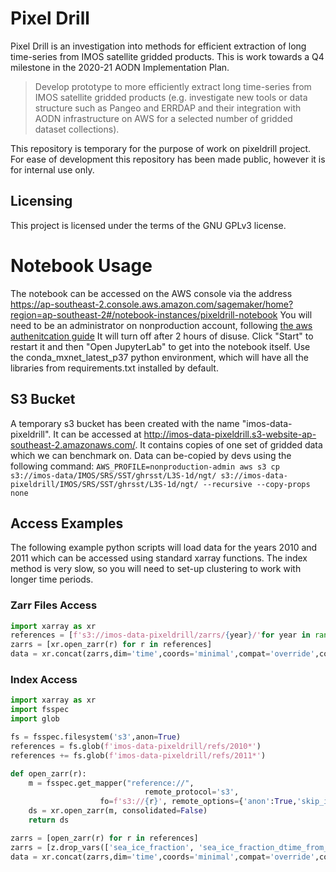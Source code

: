 # Pixel Drill

Pixel Drill is an investigation into methods for efficient extraction of long time-series from IMOS satellite gridded products. This is work towards a Q4 milestone in the 2020-21 AODN Implementation Plan.

> Develop prototype to more efficiently extract long time-series from IMOS satellite gridded products (e.g. investigate new tools or data structure such as Pangeo and ERRDAP and their integration with AODN infrastructure on AWS for a selected number of gridded dataset collections).

This repository is temporary for the purpose of work on pixeldrill project. For ease of development this repository has been made public, however it is for internal use only.
## Licensing
This project is licensed under the terms of the GNU GPLv3 license.

# Notebook Usage
The notebook can be accessed on the AWS console via the address https://ap-southeast-2.console.aws.amazon.com/sagemaker/home?region=ap-southeast-2#/notebook-instances/pixeldrill-notebook 
You will need to be an administrator on nonproduction account, following [the aws authenitcation guide](https://github.com/aodn/internal-discussions/wiki/AWS-authentication-guide)
It will turn off after 2 hours of disuse. Click "Start" to restart it and then "Open JupyterLab" to get into the notebook itself. Use the conda_mxnet_latest_p37 python environment, which will have all the libraries from requirements.txt installed by default.

## S3 Bucket
A temporary s3 bucket has been created with the name "imos-data-pixeldrill". It can be accessed at http://imos-data-pixeldrill.s3-website-ap-southeast-2.amazonaws.com/. It contains copies of one set of gridded data which we can benchmark on. Data can be-copied by devs using the following command:
```AWS_PROFILE=nonproduction-admin aws s3 cp s3://imos-data/IMOS/SRS/SST/ghrsst/L3S-1d/ngt/ s3://imos-data-pixeldrill/IMOS/SRS/SST/ghrsst/L3S-1d/ngt/ --recursive --copy-props none```

## Access Examples
The following example python scripts will load data for the years 2010 and 2011 which can be accessed using standard xarray functions. The index method is very slow, so you will need to set-up clustering to work with longer time periods.

### Zarr Files Access
``` Python
import xarray as xr
references = [f's3://imos-data-pixeldrill/zarrs/{year}/'for year in range(2010, 2012)]
zarrs = [xr.open_zarr(r) for r in references]
data = xr.concat(zarrs,dim='time',coords='minimal',compat='override',combine_attrs='override', fill_value='')
```

### Index Access
``` Python
import xarray as xr
import fsspec
import glob

fs = fsspec.filesystem('s3',anon=True)
references = fs.glob(f'imos-data-pixeldrill/refs/2010*')
references += fs.glob(f'imos-data-pixeldrill/refs/2011*')

def open_zarr(r):
    m = fsspec.get_mapper("reference://", 
                              remote_protocol='s3',
                    fo=f's3://{r}', remote_options={'anon':True,'skip_instance_cache':True,'use_listings_cache':False})
    ds = xr.open_zarr(m, consolidated=False)
    return ds

zarrs = [open_zarr(r) for r in references]
zarrs = [z.drop_vars(['sea_ice_fraction', 'sea_ice_fraction_dtime_from_sst'], errors='ignore') for z in zarrs]
data = xr.concat(zarrs,dim='time',coords='minimal',compat='override',combine_attrs='override', fill_value='')
```
